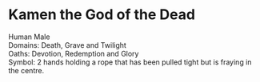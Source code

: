 # Kamen the God of the Dead
Human Male  
Domains: Death, Grave and Twilight  
Oaths: Devotion, Redemption and Glory  
Symbol: 2 hands holding a rope that has been pulled tight but is fraying in the centre.